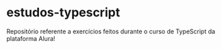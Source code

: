 # estudos-typescript
Repositório referente a exercícios feitos durante o curso de TypeScript da plataforma Alura!
